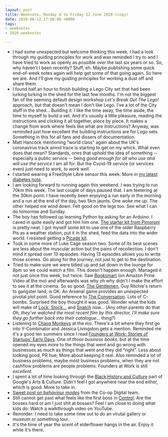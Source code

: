 ```yaml
---
layout: post
title: Weeknote, Monday 8 to Friday 12 June 2020-(copy)
date: 2020-06-12 17:00:00 +0000
tags:
- weeknotes
- 2020 weeknotes

---
```

* I had some unexpected but welcome thinking this week. I had a look through my guiding principles for work and was reminded I try to and I have tried to work as openly as possible over the last six years or so. So, why haven't I been recently? Stuff, eh. Maybe publishing some quick end-of-week notes again will help get some of that going again. So here we are. And I'll give my guiding principles for working a dust off and share them. 
* I found half an hour to finish building a Lego City set that had been lurking lurking in the shed for the last few months. I'm not the biggest fan of the seeming default design workshop _Let's Break Out The Lego!_ approach, but that doesn't mean I don't like Lego. I've a lot of the City stuff in the shed... Building it: I like the time away, the time aside, the time to myself to build a set. And it's usually a little pleasure, reading the instructions and clicking it all together, piece by piece. It makes a change from work where feels like what are instructions? Anyway, was reminded just how excellent the building instructions are for Lego sets. Something in this for all fans and dissers of documentation.
* Matt Hancock mentioning "world class" again about the UK's coronavirus track amnd trace is starting to get on my whick. What even does that mean? Standards, ones that uphold the idea of something -- especially a public service -- being _good enough for all who use and will use the service_ I am all for. But the Cvoid-19 service (or services even) just need _to work_, _to work well_.
* I started wearing a FreeStyle Libre sensor this week. More in [my latest diabetes note](https://www.ermlikeyeah.com/diabetes-notes-number-7/).
* I am looking forward to running again this weekend. I was trying to run 70km this week. The last couple of days paused that. I am teetering at the 30km point. I have recently been enjoying a run early in the morning and a run at the end of the day, two 5km jaunts. One woke me up. The other helped me wind down. Felt good on the legs too. See what I can do tomorrow and Sunday. 
* The boy has followed up learning Python by asking for an Arduino. I caved in quite easily and got him him one. [The starter kit from Pimoroni](https://shop.pimoroni.com/products/arduino-starter-kit-1) is pretty neat. I got myself some kit to use one of the older Raspberry Pis as a weather station, put it in the shed, feed the data into the wider world. I resisted getting a [Picade kit](https://shop.pimoroni.com/products/picade-console).
* Took in some more of Luke Cage season two. Some of its best scenes are less about the muscular action but the pains of recollection. I don't mind it spread over 13 epsiodes. Having 13 episodes allows you to write those scenes. Go along for the journey, not just to get to the destination. 
* Tried to make sure  we were tidied up and sat down in the lounge for 8pm so we could watch a film. This doesn't happen enough. Managed it not just once this week, but twice. Saw [Booksmart](https://www.imdb.com/title/tt1489887/) (on Amazon Prine Video at the mo) and afterwards was why oh why didn't I make the effort to see it at the cinema. So so good. [The Gentlemen](https://www.imdb.com/title/tt8367814/), Guy Ritchie's return to gangster land, is OK. An Arsenal game provides an unexpected pivotal plot point. Good reference to [The Conversation](https://www.imdb.com/title/tt0071360/). Lots of C-bombs. Surprised the boy thought it was good. Wonder what the kids will make of [Lock, Stock...](https://www.imdb.com/title/tt0120735/) and [Snatch](https://www.imdb.com/title/tt0208092/) now... (Any other parents do that _Oh, they've watched the most recent film by this director, I'll make sure they go further back into their catalogue..._ thing?)
* Listening to [Chaos Monkeys](https://www.goodreads.com/book/show/28259132-chaos-monkeys) at the mo. There's a bit where they first go into Y-Combinator and Jessica Livingston gets a mention. Reminded me it's a good ten summers since I read [Founders at Work: Stories of Startups' Early Days](https://www.goodreads.com/book/show/98233.Founders_at_Work). One of _those business books_, but at the time opened my eyes more to the things that went and go wrong with businesses as much as things that went and they did “right”. Less about looking good, PR hue; More about keeping it real. Also reminded a lot of business problems, maybe most business problems, when they are not cashflow problems are people problems. Founders at Work is still _excellent_.
* I spent a lot of time looking through the [Black History and Culture](https://artsandculture.google.com/project/black-history-and-culture) part of Google's Arts &amp; Culture. Didn't feel I got anywhere near the end either, which is good. More to take in.
* [Sweet post on _behaviour modes_](https://digitalblog.coop.co.uk/2020/06/08/were-using-behaviour-modes-to-keep-users-at-the-centre-of-decisions/) from the Co-op Digital team.
* Still cannot get past what feels like the first boss in [Control](https://en.wikipedia.org/wiki/Control_(video_game)). Are the bosses hard or am I just shit at bosses? 
Feel I am close to doing what kids do: Watch a walkthrough video on YouTube.
* Reminder: I need to take some time out to do an virutal gallery or museum or something tour.
* It's the time of year the scent of elderflower hangs in the air. Enjoy it while it's there.